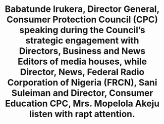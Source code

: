 ---
title: "Babatunde Irukera, Director General, Consumer Protection Council (CPC) speaking during the Council’s strategic engagement with Directors, Business and News Editors of media houses, while Director, News, Federal Radio Corporation of Nigeria (FRCN), Sani Suleiman and Director, Consumer Education CPC, Mrs. Mopelola Akeju listen with rapt attention."
image: /uploads/engage-02.jpg
dimensions: 1012x675
---